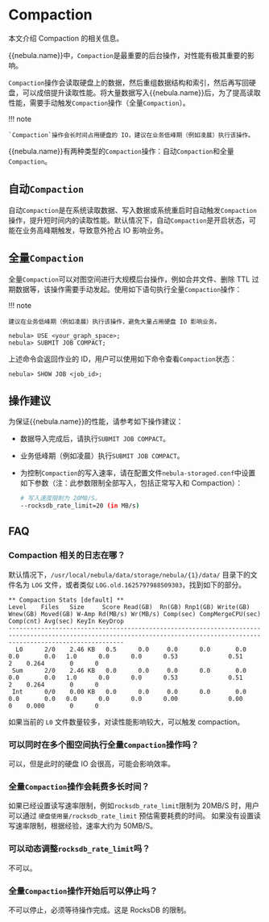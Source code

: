# Compaction

本文介绍 Compaction 的相关信息。

{{nebula.name}}中，`Compaction`是最重要的后台操作，对性能有极其重要的影响。

`Compaction`操作会读取硬盘上的数据，然后重组数据结构和索引，然后再写回硬盘，可以成倍提升读取性能。将大量数据写入{{nebula.name}}后，为了提高读取性能，需要手动触发`Compaction`操作（全量`Compaction`）。

!!! note

    `Compaction`操作会长时间占用硬盘的 IO，建议在业务低峰期（例如凌晨）执行该操作。

{{nebula.name}}有两种类型的`Compaction`操作：自动`Compaction`和全量`Compaction`。

## 自动`Compaction`

自动`Compaction`是在系统读取数据、写入数据或系统重启时自动触发`Compaction`操作，提升短时间内的读取性能。默认情况下，自动`Compaction`是开启状态，可能在业务高峰期触发，导致意外抢占 IO 影响业务。

<!--
如果需要完全手动控制`Compaction`操作，用户可以关闭自动`Compaction`。

### 关闭自动`Compaction`

!!! danger

    命令`UPDATE CONFIGS`会将未设置的参数恢复为默认值，因此修改前需要使用`SHOW CONFIGS STORAGE`查看`rocksdb_column_family_options`配置，然后一起重新传入值。

```ngql
# 查看当前 rocksdb_column_family_options 设置，复制 value 列内容。
nebula> SHOW CONFIGS STORAGE;
+-----------+-------------------------------------+-------+-----------+------------------------------------------------------------------------------------------------------+
| module    | name                                | type  | mode      | value                                                                                                |
+-----------+-------------------------------------+-------+-----------+------------------------------------------------------------------------------------------------------+
| "STORAGE" | "v"                                 | "int" | "MUTABLE" | 0                                                                                                    |
...
| "STORAGE" | "rocksdb_column_family_options"     | "map" | "MUTABLE" | {max_bytes_for_level_base: "268435456", max_write_buffer_number: "4", write_buffer_size: "67108864"} |
+-----------+-------------------------------------+-------+-----------+------------------------------------------------------------------------------------------------------+
...

# 修改 rocksdb_column_family_options 设置，在复制的 value 内容中添加 disable_auto_compactions: true
nebula> UPDATE CONFIGS storage:rocksdb_column_family_options = {disable_auto_compactions: true, max_bytes_for_level_base: 268435456, max_write_buffer_number: 4, write_buffer_size: 67108864};

# 查看是否修改成功。
nebula> SHOW CONFIGS STORAGE;
+-----------+-------------------------------------+-------+-----------+--------------------------------------------------------------------------------------------------------------------------------------+
| module    | name                                | type  | mode      | value                                                                                                                                |
+-----------+-------------------------------------+-------+-----------+--------------------------------------------------------------------------------------------------------------------------------------+
| "STORAGE" | "v"                                 | "int" | "MUTABLE" | 0                                                                                                                                    |
...
| "STORAGE" | "rocksdb_column_family_options"     | "map" | "MUTABLE" | {disable_auto_compactions: true, max_bytes_for_level_base: "268435456", max_write_buffer_number: "4", write_buffer_size: "67108864"} |
+-----------+-------------------------------------+-------+-----------+--------------------------------------------------------------------------------------------------------------------------------------+
...
```
-->

## 全量`Compaction`

全量`Compaction`可以对图空间进行大规模后台操作，例如合并文件、删除 TTL 过期数据等，该操作需要手动发起。使用如下语句执行全量`Compaction`操作：

!!! note

    建议在业务低峰期（例如凌晨）执行该操作，避免大量占用硬盘 IO 影响业务。

```ngql
nebula> USE <your_graph_space>;
nebula> SUBMIT JOB COMPACT;
```

上述命令会返回作业的 ID，用户可以使用如下命令查看`Compaction`状态：

```ngql
nebula> SHOW JOB <job_id>;
```

## 操作建议

为保证{{nebula.name}}的性能，请参考如下操作建议：

<!--
- 数据写入时为避免浪费 IO，请在大量数据写入前关闭自动`Compaction`。详情请参见[关闭自动`Compaction`](#compaction_2)。
-->

- 数据导入完成后，请执行`SUBMIT JOB COMPACT`。

- 业务低峰期（例如凌晨）执行`SUBMIT JOB COMPACT`。

<!--
- 白天时设置`disable_auto_compactions`为`false`，提升短时间内的读取性能。
-->

- 为控制`Compaction`的写入速率，请在配置文件`nebula-storaged.conf`中设置如下参数（注：此参数限制全部写入，包括正常写入和 Compaction）：

    ```bash
    # 写入速度限制为 20MB/S。
    --rocksdb_rate_limit=20 (in MB/s)
    ```

## FAQ

### Compaction 相关的日志在哪？

默认情况下，`/usr/local/nebula/data/storage/nebula/{1}/data/` 目录下的文件名为 `LOG` 文件，或者类似 `LOG.old.1625797988509303`，找到如下的部分。

```text
** Compaction Stats [default] **
Level    Files   Size     Score Read(GB)  Rn(GB) Rnp1(GB) Write(GB) Wnew(GB) Moved(GB) W-Amp Rd(MB/s) Wr(MB/s) Comp(sec) CompMergeCPU(sec) Comp(cnt) Avg(sec) KeyIn KeyDrop
----------------------------------------------------------------------------------------------------------------------------------------------------------------------------
  L0      2/0    2.46 KB   0.5      0.0     0.0      0.0       0.0      0.0       0.0   1.0      0.0      0.0      0.53              0.51         2    0.264       0      0
 Sum      2/0    2.46 KB   0.0      0.0     0.0      0.0       0.0      0.0       0.0   1.0      0.0      0.0      0.53              0.51         2    0.264       0      0
 Int      0/0    0.00 KB   0.0      0.0     0.0      0.0       0.0      0.0       0.0   0.0      0.0      0.0      0.00              0.00         0    0.000       0      0
```

如果当前的 `L0` 文件数量较多，对读性能影响较大，可以触发 compaction。

### 可以同时在多个图空间执行全量`Compaction`操作吗？

可以，但是此时的硬盘 IO 会很高，可能会影响效率。

### 全量`Compaction`操作会耗费多长时间？

如果已经设置读写速率限制，例如`rocksdb_rate_limit`限制为 20MB/S 时，用户可以通过 `硬盘使用量/rocksdb_rate_limit` 预估需要耗费的时间。
如果没有设置读写速率限制，根据经验，速率大约为 50MB/S。

### 可以动态调整`rocksdb_rate_limit`吗？

不可以。

### 全量`Compaction`操作开始后可以停止吗？

不可以停止，必须等待操作完成。这是 RocksDB 的限制。
